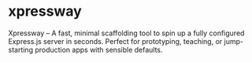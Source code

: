 # xpressway
Xpressway – A fast, minimal scaffolding tool to spin up a fully configured Express.js server in seconds. Perfect for prototyping, teaching, or jump-starting production apps with sensible defaults.
